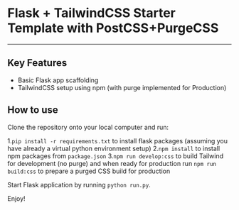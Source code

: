 # Flask + TailwindCSS Starter Template with PostCSS+PurgeCSS
---
## Key Features
- Basic Flask app scaffolding
- TailwindCSS setup using npm (with purge implemented for Production)

## How to use
Clone the repository onto your local computer and run:

1.`pip install -r requirements.txt` to install flask packages (assuming you have already a virtual python environment setup)
2.`npm install` to install npm packages from `package.json`
3.`npm run develop:css` to build Tailwind for development (no purge) and when ready for production run  `npm run build:css` to prepare a purged CSS build for production

Start Flask application by running `python run.py`.

Enjoy!
